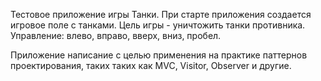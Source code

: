 Тестовое приложение игры Танки. 
При старте приложения создается игровое поле с танками. Цель игры - уничтожить танки противника.
Управление: влево, вправо, вверх, вниз, пробел.

Приложение написание с целью применения на практике паттернов проектирования, таких таких как MVC, Visitor, Observer и другие.
